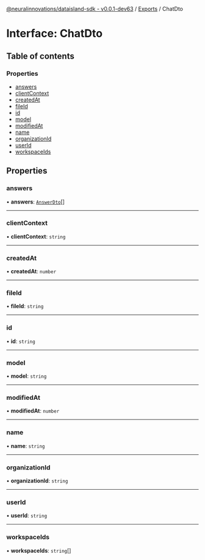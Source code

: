 [@neuralinnovations/dataisland-sdk - v0.0.1-dev63](../../README.md) / [Exports](../modules.md) / ChatDto

# Interface: ChatDto

## Table of contents

### Properties

- [answers](ChatDto.md#answers)
- [clientContext](ChatDto.md#clientcontext)
- [createdAt](ChatDto.md#createdat)
- [fileId](ChatDto.md#fileid)
- [id](ChatDto.md#id)
- [model](ChatDto.md#model)
- [modifiedAt](ChatDto.md#modifiedat)
- [name](ChatDto.md#name)
- [organizationId](ChatDto.md#organizationid)
- [userId](ChatDto.md#userid)
- [workspaceIds](ChatDto.md#workspaceids)

## Properties

### answers

• **answers**: [`AnswerDto`](AnswerDto.md)[]

___

### clientContext

• **clientContext**: `string`

___

### createdAt

• **createdAt**: `number`

___

### fileId

• **fileId**: `string`

___

### id

• **id**: `string`

___

### model

• **model**: `string`

___

### modifiedAt

• **modifiedAt**: `number`

___

### name

• **name**: `string`

___

### organizationId

• **organizationId**: `string`

___

### userId

• **userId**: `string`

___

### workspaceIds

• **workspaceIds**: `string`[]
